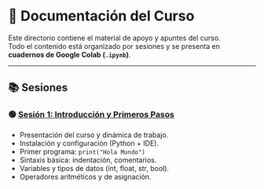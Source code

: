 # 📘 Documentación del Curso

Este directorio contiene el material de apoyo y apuntes del curso.  
Todo el contenido está organizado por sesiones y se presenta en **cuadernos de Google Colab (`.ipynb`)**.

---

## 📚 Sesiones

### 🟢 [Sesión 1: Introducción y Primeros Pasos](./IPP_Sesion1.ipynb)
- Presentación del curso y dinámica de trabajo.  
- Instalación y configuración (Python + IDE).  
- Primer programa:  ```print("Hola Mundo") ```
- Sintaxis básica: indentación, comentarios.
- Variables y tipos de datos (int, float, str, bool).
- Operadores aritméticos y de asignación.

<!-- ### 🟢 Sesión 2: Lógica condicional y ciclos
- Condicionales (if, elif, else).
- Operadores lógicos (and, or, not).
- Ciclos for y while.
- Control de flujo (break, continue).
- Iteración con range() y colecciones.

### 🟢 Sesión 3: Estructuras de datos y funciones
- Estructuras de datos: listas, tuplas, diccionarios y sets.
- Funciones: definición, parámetros, retorno.
- Funciones avanzadas: argumentos nombrados y anidadas.
- Modularización: organización del código en archivos y módulos.

### 🟢 Sesión 4: Archivos y manejo de errores
- Manejo de archivos (open, read, write, with).
- Introducción al manejo de errores (try, except, finally).
- Ejercicios integradores (estructuras + funciones + archivos).

### 🟡 Sesión 5: Evaluación parcial

### 🟢 Sesión 6: Paquetes y librerías en Python
- Introducción a pip e instalación de paquetes externos.
- Uso de librerías estándar (random, math, datetime).

### 🟢 Sesión 7: Automatización con scripts
- Desarrollo de scripts útiles: automatización de tareas sencillas.

### 🟢 Sesión 8: Mini herramientas en terminal
- Mini herramientas en terminal (calculadora, gestor de notas, etc.).

### 🟢 Sesión 9: Primeros pasos con Flask
- Introducción a Flask.
- Primera app web (Hello World).
- Explicación de rutas y plantillas básicas.

### 🟢 Sesión 10: Aplicaciones web con Flask
- Conectar un script de Python a Flask para mostrar resultados en la web.

### 🟡 Sesión 11: Evaluación final -->
